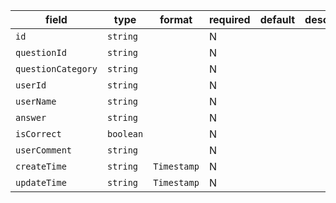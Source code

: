 | field | type | format | required | default | description |
|---|---|---|---|---|---|
| `id` | `string` |  | N |  |
| `questionId` | `string` |  | N |  |
| `questionCategory` | `string` |  | N |  |
| `userId` | `string` |  | N |  |
| `userName` | `string` |  | N |  |
| `answer` | `string` |  | N |  |
| `isCorrect` | `boolean` |  | N |  |
| `userComment` | `string` |  | N |  |
| `createTime` | `string` | `Timestamp` | N |  |  |
| `updateTime` | `string` | `Timestamp` | N |  |  |
